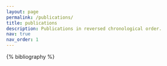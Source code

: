 ```yaml
---
layout: page
permalink: /publications/
title: publications
description: Publications in reversed chronological order.
nav: true
nav_order: 1
---
```


<div class="publications">

{% bibliography %}

</div>
